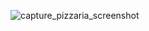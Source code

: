 ![capture_pizzaria_screenshot](https://github.com/user-attachments/assets/55d19e47-4260-4227-accc-2697aa3975b8)
